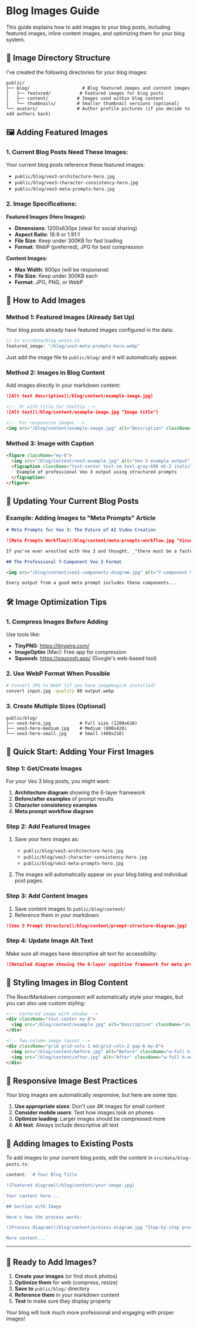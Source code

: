 # Blog Images Guide

This guide explains how to add images to your blog posts, including featured images, inline content images, and optimizing them for your blog system.

## 📁 Image Directory Structure

I've created the following directories for your blog images:

```
public/
├── blog/                    # Blog featured images and content images
│   ├── featured/           # Featured images for blog posts
│   ├── content/           # Images used within blog content
│   └── thumbnails/        # Smaller thumbnail versions (optional)
└── avatars/               # Author profile pictures (if you decide to add authors back)
```

## 🖼️ Adding Featured Images

### 1. Current Blog Posts Need These Images:

Your current blog posts reference these featured images:

- `public/blog/veo3-architecture-hero.jpg`
- `public/blog/veo3-character-consistency-hero.jpg`  
- `public/blog/veo3-meta-prompts-hero.jpg`

### 2. Image Specifications:

**Featured Images (Hero Images):**
- **Dimensions**: 1200x630px (ideal for social sharing)
- **Aspect Ratio**: 16:9 or 1.91:1
- **File Size**: Keep under 300KB for fast loading
- **Format**: WebP (preferred), JPG for best compression

**Content Images:**
- **Max Width**: 800px (will be responsive)
- **File Size**: Keep under 300KB each
- **Format**: JPG, PNG, or WebP

## 🎨 How to Add Images

### Method 1: Featured Images (Already Set Up)

Your blog posts already have featured images configured in the data:

```typescript
// In src/data/blog-posts.ts
featured_image: "/blog/veo3-meta-prompts-hero.webp"
```

Just add the image file to `public/blog/` and it will automatically appear.

### Method 2: Images in Blog Content

Add images directly in your markdown content:

```markdown
![Alt text description](/blog/content/example-image.jpg)

<!-- Or with title for tooltip -->
![Alt text](/blog/content/example-image.jpg "Image title")

<!-- For responsive images -->
<img src="/blog/content/example-image.jpg" alt="Description" className="w-full h-auto rounded-lg shadow-md my-6" />
```

### Method 3: Image with Caption

```markdown
<figure className="my-8">
  <img src="/blog/content/veo3-example.jpg" alt="Veo 3 example output" className="w-full h-auto rounded-lg shadow-lg" />
  <figcaption className="text-center text-sm text-gray-600 mt-2 italic">
    Example of professional Veo 3 output using structured prompts
  </figcaption>
</figure>
```

## 📝 Updating Your Current Blog Posts

### Example: Adding Images to "Meta Prompts" Article

```markdown
# Meta Prompts for Veo 3: The Future of AI Video Creation

![Meta Prompts Workflow](/blog/content/meta-prompts-workflow.jpg "Visual representation of the meta prompt process")

If you've ever wrestled with Veo 3 and thought, _"there must be a faster, more reliable way,"_ you're right...

## The Professional 7‑Component Veo 3 Format

<img src="/blog/content/veo3-components-diagram.jpg" alt="7-component Veo 3 format diagram" className="w-full max-w-2xl mx-auto h-auto rounded-lg shadow-md my-6" />

Every output from a good meta prompt includes these components...
```

## 🛠️ Image Optimization Tips

### 1. Compress Images Before Adding

Use tools like:
- **TinyPNG**: https://tinypng.com/
- **ImageOptim** (Mac): Free app for compression
- **Squoosh**: https://squoosh.app/ (Google's web-based tool)

### 2. Use WebP Format When Possible

```bash
# Convert JPG to WebP (if you have imagemagick installed)
convert input.jpg -quality 80 output.webp
```

### 3. Create Multiple Sizes (Optional)

```
public/blog/
├── veo3-hero.jpg           # Full size (1200x630)
├── veo3-hero-medium.jpg    # Medium (800x420)
└── veo3-hero-small.jpg     # Small (400x210)
```

## 🎯 Quick Start: Adding Your First Images

### Step 1: Get/Create Images

For your Veo 3 blog posts, you might want:

1. **Architecture diagram** showing the 6-layer framework
2. **Before/after examples** of prompt results
3. **Character consistency examples** 
4. **Meta prompt workflow diagram**

### Step 2: Add Featured Images

1. Save your hero images as:
   - `public/blog/veo3-architecture-hero.jpg`
   - `public/blog/veo3-character-consistency-hero.jpg`
   - `public/blog/veo3-meta-prompts-hero.jpg`

2. The images will automatically appear on your blog listing and individual post pages.

### Step 3: Add Content Images

1. Save content images to `public/blog/content/`
2. Reference them in your markdown:

```markdown
![Veo 3 Prompt Structure](/blog/content/prompt-structure-diagram.jpg)
```

### Step 4: Update Image Alt Text

Make sure all images have descriptive alt text for accessibility:

```markdown
![Detailed diagram showing the 6-layer cognitive framework for meta prompts, including Identity, Knowledge, Analysis, Generation, Quality, and Output layers](/blog/content/framework-diagram.jpg)
```

## 🎨 Styling Images in Blog Content

The ReactMarkdown component will automatically style your images, but you can also use custom styling:

```markdown
<!-- Centered image with shadow -->
<div className="text-center my-8">
  <img src="/blog/content/example.jpg" alt="Description" className="inline-block max-w-full h-auto rounded-lg shadow-xl" />
</div>

<!-- Two-column image layout -->
<div className="grid grid-cols-1 md:grid-cols-2 gap-6 my-8">
  <img src="/blog/content/before.jpg" alt="Before" className="w-full h-auto rounded-lg" />
  <img src="/blog/content/after.jpg" alt="After" className="w-full h-auto rounded-lg" />
</div>
```

## 📱 Responsive Image Best Practices

Your blog images are automatically responsive, but here are some tips:

1. **Use appropriate sizes**: Don't use 4K images for small content
2. **Consider mobile users**: Test how images look on phones
3. **Optimize loading**: Larger images should be compressed more
4. **Alt text**: Always include descriptive alt text

## 🔄 Adding Images to Existing Posts

To add images to your current blog posts, edit the content in `src/data/blog-posts.ts`:

```typescript
content: `# Your Blog Title

![Featured diagram](/blog/content/your-image.jpg)

Your content here...

## Section with Image

Here's how the process works:

![Process diagram](/blog/content/process-diagram.jpg "Step-by-step process visualization")

More content...`
```

---

## 🚀 Ready to Add Images?

1. **Create your images** (or find stock photos)
2. **Optimize them** for web (compress, resize)
3. **Save to** `public/blog/` directory
4. **Reference them** in your markdown content
5. **Test** to make sure they display properly

Your blog will look much more professional and engaging with proper images! 